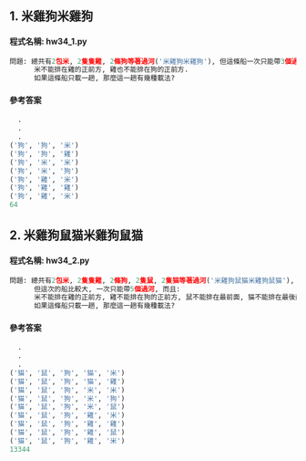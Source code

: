 ## 1. 米雞狗米雞狗

#### 程式名稱: hw34_1.py
``` python
問題: 總共有2包米, 2隻隻雞, 2條狗等著過河('米雞狗米雞狗'), 但這條船一次只能帶3個過河, 而且:
      米不能排在雞的正前方, 雞也不能排在狗的正前方.
      如果這條船只載一趟, 那麼這一趟有幾種載法?
```

#### 參考答案
``` python
  .
  .
  .
('狗', '狗', '米')
('狗', '狗', '雞')
('狗', '米', '米')
('狗', '米', '狗')
('狗', '雞', '米')
('狗', '雞', '雞')
('狗', '雞', '米')
64
```


## 2. 米雞狗鼠猫米雞狗鼠猫

#### 程式名稱: hw34_2.py
``` python
問題: 總共有2包米, 2隻隻雞, 2條狗, 2隻鼠, 2隻猫等著過河('米雞狗鼠猫米雞狗鼠猫'), 
      但這次的船比較大, 一次只能帶5個過河, 而且:
      米不能排在雞的正前方, 雞不能排在狗的正前方, 鼠不能排在最前面, 猫不能排在最後面.
      如果這條船只載一趟, 那麼這一趟有幾種載法?
```

#### 參考答案
``` python
  .
  .
  .
('猫', '鼠', '狗', '猫', '米')
('猫', '鼠', '狗', '猫', '雞')
('猫', '鼠', '狗', '米', '米')
('猫', '鼠', '狗', '米', '狗')
('猫', '鼠', '狗', '米', '鼠')
('猫', '鼠', '狗', '雞', '米')
('猫', '鼠', '狗', '雞', '雞')
('猫', '鼠', '狗', '雞', '鼠')
('猫', '鼠', '狗', '雞', '米')
13344
```
